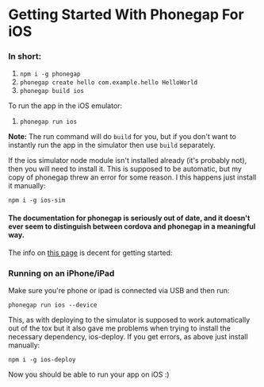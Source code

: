 # Getting Started With Phonegap For iOS

### In short: 

1. `npm i -g phonegap`
2. `phonegap create hello com.example.hello HelloWorld`
3. `phonegap build ios`

To run the app in the iOS emulator: 

1. `phonegap run ios`

**Note:** The run command will do `build` for you, but if you don't want to instantly run the app in the simulator then use `build` separately.

If the ios simulator node module isn't installed already (it's probably not), then you will need to install it. This is supposed to be automatic, but my copy of phonegap threw an error for some reason. I this happens just install it manually: 

    npm i -g ios-sim

#### The documentation for phonegap is seriously out of date, and it doesn't ever seem to distinguish between cordova and phonegap in a meaningful way.

The info on [this page][more_docs] is decent for getting started:

[more_docs]: http://docs.phonegap.com/en/edge/guide_cli_index.md.html#The%20Command-Line%20Interface

### Running on an iPhone/iPad

Make sure you're phone or ipad is connected via USB and then run: 

    phonegap run ios --device

This, as with deploying to the simulator is supposed to work automatically out of the tox but it also gave me problems when trying to install the necessary dependency, ios-deploy. If you get errors, as above just install manually: 

    npm i -g ios-deploy

Now you should be able to run your app on iOS :)
